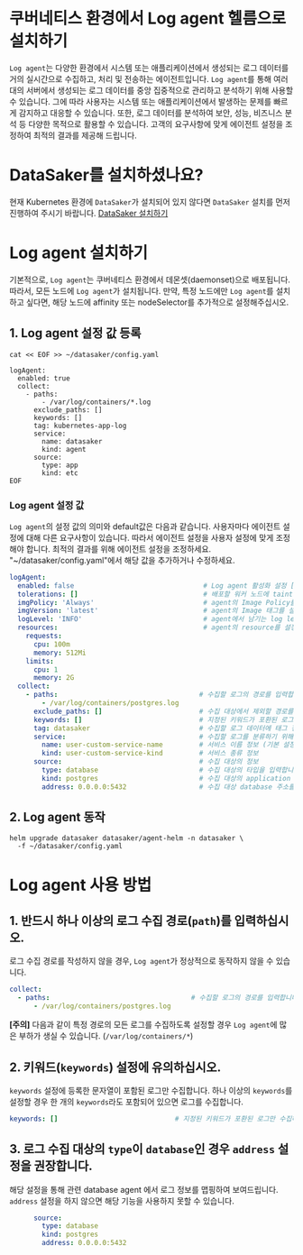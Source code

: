 # 쿠버네티스 환경에서 Log agent 헬름으로 설치하기
`Log agent`는 다양한 환경에서 시스템 또는 애플리케이션에서 생성되는 로그 데이터를 거의 실시간으로 수집하고, 처리 및 전송하는 에이전트입니다.
`Log agent`를 통해 여러 대의 서버에서 생성되는 로그 데이터를 중앙 집중적으로 관리하고 분석하기 위해 사용할 수 있습니다.
그에 따라 사용자는 시스템 또는 애플리케이션에서 발생하는 문제를 빠르게 감지하고 대응할 수 있습니다.
또한, 로그 데이터를 분석하여 보안, 성능, 비즈니스 분석 등 다양한 목적으로 활용할 수 있습니다.
고객의 요구사항에 맞게 에이전트 설정을 조정하여 최적의 결과를 제공해 드립니다.

# DataSaker를 설치하셨나요?
현재 Kubernetes 환경에 `DataSaker`가 설치되어 있지 않다면 `DataSaker` 설치를 먼저 진행하여 주시기 바랍니다. [DataSaker 설치하기](https://github.com/datasaker/documentation/tree/main/install-guide/kubernetes)

# Log agent 설치하기

기본적으로, `Log agent`는 쿠버네티스 환경에서 데몬셋(daemonset)으로 배포됩니다.
따라서, 모든 노드에 `Log agent`가 설치됩니다. 만약, 특정 노드에만 `Log agent`를 설치하고 싶다면, 해당 노드에 affinity 또는 nodeSelector를 추가적으로 설정해주십시오. 

## 1. Log agent 설정 값 등록
```shell
cat << EOF >> ~/datasaker/config.yaml

logAgent:
  enabled: true
  collect:
    - paths:
        - /var/log/containers/*.log
      exclude_paths: []
      keywords: []
      tag: kubernetes-app-log
      service:
        name: datasaker
        kind: agent
      source:
        type: app
        kind: etc
EOF
```

### Log agent 설정 값 
`Log agent`의 설정 값의 의미와 default값은 다음과 같습니다. 사용자마다 에이전트 설정에 대해 다른 요구사항이 있습니다. 따라서 에이전트 설정을 사용자 설정에 맞게 조정해야 합니다. 최적의 결과를 위해 에이전트 설정을 조정하세요.
"~/datasaker/config.yaml"에서 해당 값을 추가하거나 수정하세요.
```yaml
logAgent:
  enabled: false                                # Log agent 활성화 설정 [true | false ]
  tolerations: []                               # 배포할 워커 노드에 taint가 설정되어 있을 경우 toleration 설정을 추가합니다.
  imgPolicy: 'Always'                           # agent의 Image Policy를 설정합니다. [Always | IfNotPresent | Never]
  imgVersion: 'latest'                          # agent의 Image 태그를 설정합니다.
  logLevel: 'INFO'                              # agent에서 남기는 log level을 설정합니다. [debug > info > warn > error > panic > fatal]
  resources:                                    # agent의 resource를 설정합니다. 너무 작게할 경우 정상동작을 못할 수 있습니다.
    requests:
      cpu: 100m
      memory: 512Mi
    limits:
      cpu: 1
      memory: 2G
  collect:
    - paths:                                   # 수집할 로그의 경로를 입력합니다.
        - /var/log/containers/postgres.log
      exclude_paths: []                        # 수집 대상에서 제외할 경로를 입력합니다.
      keywords: []                             # 지정된 키워드가 포환된 로그만 수집하도록 설정합니다.
      tag: datasaker                           # 수집할 로그 데이터에 태그 정보를 추가합니다.
      service:                                 # 수집할 로그를 분류하기 위해 수집 대상의 서비스의 정보를 입력합니다.
        name: user-custom-service-name         # 서비스 이름 정보 (기본 설정값: default) 
        kind: user-custom-service-kind         # 서비스 종류 정보
      source:                                  # 수집 대상의 정보
        type: database                         # 수집 대상의 타입을 입력합니다. [database | app | syslog | etc] (기본 설정값: etc)
        kind: postgres                         # 수집 대상의 application 개발 언어 및 database 종류를 입력합니다. [postgres | mysql | java | etc] (기본 설정값: etc)
        address: 0.0.0.0:5432                  # 수집 대상 database 주소를 입력합니다.
```
<!--
## 2. Log agent 동작
```shell
helm upgrade datasaker ~/datasaker/agent-helm -n datasaker \
  -f ~/datasaker/config.yaml
```
-->

## 2. Log agent 동작
```shell
helm upgrade datasaker datasaker/agent-helm -n datasaker \
  -f ~/datasaker/config.yaml
```

# Log agent 사용 방법

## 1. 반드시 하나 이상의 로그 수집 경로(`path`)를 입력하십시오.

로그 수집 경로를 작성하지 않을 경우, `Log agent`가 정상적으로 동작하지 않을 수 있습니다.
```yaml
collect:
  - paths:                                   # 수집할 로그의 경로를 입력합니다.
      - /var/log/containers/postgres.log
```

**[주의]** 다음과 같이 특정 경로의 모든 로그를 수집하도록 설정할 경우 `Log agent`에 많은 부하가 생실 수 있습니다. (`/var/log/containers/*`)

## 2. 키워드(`keywords`) 설정에 유의하십시오.

`keywords` 설정에 등록한 문자열이 포함된 로그만 수집합니다. 하나 이상의 `keywords`를 설정할 경우 한 개의 `keywords`라도 포함되어 있으면 로그를 수집합니다.
```yaml
keywords: []                             # 지정된 키워드가 포환된 로그만 수집하도록 설정합니다.
```

## 3. 로그 수집 대상의 `type`이 `database`인 경우 `address` 설정을 권장합니다.

해당 설정을 통해 관련 database agent 에서 로그 정보를 맵핑하여 보여드립니다. `address` 설정을 하지 않으면 해당 기능을 사용하지 못할 수 있습니다.
```yaml
      source:
        type: database
        kind: postgres
        address: 0.0.0.0:5432
```

[//]: # (### 4. 권장 로그 설정 - 각 source kind 별 설정 방법)
